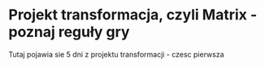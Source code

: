 # Projekt transformacja, czyli Matrix - poznaj reguły gry

Tutaj pojawia sie 5 dni z projektu transformacji - czesc pierwsza
